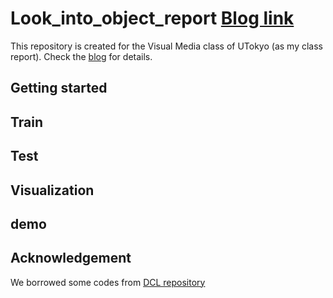 # Look_into_object_report [Blog link](https://www.notion.so/Look-into-Object-Self-supervised-Structure-Modeling-for-Object-Recognition-826021bdb7ce4969a92c157f0e0acfbe)
This repository is created for the Visual Media class of UTokyo (as my class report).
Check the [blog](https://www.notion.so/Look-into-Object-Self-supervised-Structure-Modeling-for-Object-Recognition-826021bdb7ce4969a92c157f0e0acfbe) for details.

## Getting started

## Train

## Test

## Visualization

## demo

## Acknowledgement
We borrowed some codes from [DCL repository](https://github.com/JDAI-CV/DCL)
